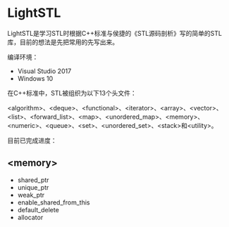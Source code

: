 # LightSTL

LightSTL是学习STL时根据C++标准与侯捷的《STL源码剖析》写的简单的STL库，目前的想法是先把常用的先写出来。

编译环境：

* Visual Studio 2017
* Windows 10

在C++标准中，STL被组织为以下13个头文件：

\<algorithm>、\<deque>、\<functional>、\<iterator>、\<array>、\<vector>、\<list>、\<forward_list>、\<map>、\<unordered_map>、\<memory>、\<numeric>、\<queue>、\<set>、\<unordered_set>、\<stack>和\<utility>。

目前已完成进度：

## \<memory>

* shared_ptr 
* unique_ptr 
* weak_ptr
* enable_shared_from_this
* default_delete
* allocator